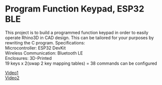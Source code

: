 # Program Function Keypad, ESP32 BLE 
This project is to build a programmed function keypad in order to easily operate Rhino3D in CAD design. This can be tailored for your purposes by rewriting the C program.
Specifications:  
Microcontroller: ESP32 DevKit  
Wireless Communication: Bluetooth LE  
Enclosures: 3D-Printed  
19 keys x 2(swap 2 key mapping tables) = 38 commands can be configured  

[Video1](https://vimeo.com/284675629)  
[Video2](https://vimeo.com/283292600)
